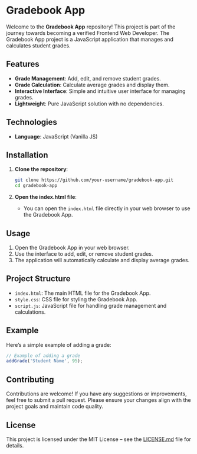 # Gradebook App

Welcome to the **Gradebook App** repository! This project is part of the journey towards becoming a verified Frontend Web Developer. The Gradebook App project is a JavaScript application that manages and calculates student grades.

## Features

- **Grade Management**: Add, edit, and remove student grades.
- **Grade Calculation**: Calculate average grades and display them.
- **Interactive Interface**: Simple and intuitive user interface for managing grades.
- **Lightweight**: Pure JavaScript solution with no dependencies.

## Technologies

- **Language**: JavaScript (Vanilla JS)

## Installation

1. **Clone the repository**:
   ```bash
   git clone https://github.com/your-username/gradebook-app.git
   cd gradebook-app
   ```

2. **Open the index.html file**:
   - You can open the `index.html` file directly in your web browser to use the Gradebook App.

## Usage

1. Open the Gradebook App in your web browser.
2. Use the interface to add, edit, or remove student grades.
3. The application will automatically calculate and display average grades.

## Project Structure

- `index.html`: The main HTML file for the Gradebook App.
- `style.css`: CSS file for styling the Gradebook App.
- `script.js`: JavaScript file for handling grade management and calculations.

## Example

Here’s a simple example of adding a grade:

```javascript
// Example of adding a grade
addGrade('Student Name', 95);
```

## Contributing

Contributions are welcome! If you have any suggestions or improvements, feel free to submit a pull request. Please ensure your changes align with the project goals and maintain code quality.

## License

This project is licensed under the MIT License – see the [LICENSE.md](LICENSE.md) file for details.
